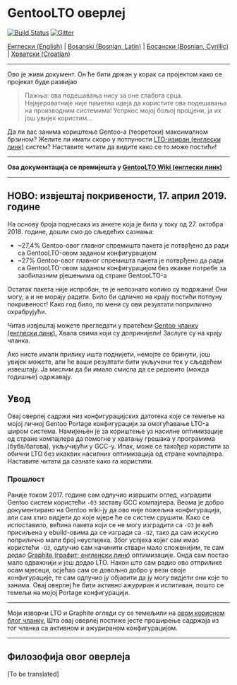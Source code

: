 # GentooLTO оверлеј

[![Build Status](https://travis-ci.org/InBetweenNames/gentooLTO.svg?branch=master)](https://travis-ci.org/InBetweenNames/gentooLTO)
[![Gitter](https://badges.gitter.im/gentooLTO/community.svg)](https://gitter.im/gentooLTO/community?utm_source=badge&utm_medium=badge&utm_campaign=pr-badge)

[Енглески (English)](/README.md) | [Bosanski (Bosnian, Latin)](/README_bs_Lat.md) | [Босански (Bosnian, Cyrillic)](/README_bs_Cyrl.md) | [Хрватски (Croatian)](/README_hr.md)

---

Ово је живи документ. Он ће бити држан у корак са пројектом како се пројекат буде развијао

> Пажња: ова подешавања нису за оне слабога срца. Највјероватније није паметна идеја да користите ова подешавања на производним системима! Успркос мојој бољој процјени, ја их још увијек користим...

Да ли вас занима кориштење Gentoo-а (теоретски) максималном брзином? Желите ли имати скоро у потпуности [LTO-изиран (енглески линк)](https://gcc.gnu.org/wiki/LinkTimeOptimization) систем? Наставите читати да видите како се то може постићи!

---

**Oва документација се премијешта у [GentooLTO Wiki (енглески линк)](https://github.com/InBetweenNames/gentooLTO/wiki)**

---

## НОВО: извјештај покривености, 17. април 2019. године

На основу броја поднесака из анкете која је била у току од 27. октобра 2018. године, дошли смо до сљедећих сазнања:

* ~27,4% Gentoo-овог главног спремишта пакета је потврђено да ради са GentooLTO-овом заданом конфигурацијом
* ~27% Gentoo-овог главног спремишта пакета је потврђено да ради са GentooLTO-овом заданом конфигурацијом без икакве потребе за заобилазним рјешењима од стране GentooLTO-а

Остатак пакета није испробан, те је непознато колико су подржани! Они могу, а и не морају радити. Било би одлично на крају постићи потпуну покривеност! Како год било, по мени су ови резултати поприлично охрабрујући.

Читав извјештај можете прегледати у пратећем [Gentoo чланку (енглески линк).](metadata/news/2019-04-17-results/2019-04-17-results.en.txt) Хвала свима који су допринијели! Заслуге су на крају чланка.

Ако нисте имали прилику ишта поднијети, немојте се бринути, још увијек можете, али ће ваши резултати бити укључени тек у сљедећем извештају. Ја мислим да би имало смисла да се редовито (можда годишње) одржавају.

## Увод

Овај оверлеј садржи низ конфигурацијских датотека које се темеље на мојој личној Gentoo Portage конфигурацији за омогућавање LTO-а широм система. Намијењен је за кориштење уз насилне оптимизације од стране компајлера да помогне у хватању грешака у програмима (буба/багова), укључијући у GCC-у. Ипак, може се такођер користити за обични LTO без икаквих насилних оптимизација од стране компајлера. Наставите читати да сазнате како га користити.

### Прошлост

Раније током 2017. године сам одлучио извршити оглед, изградити Gentoo систем користећи `-O3` заставу GCC компајлера. Веома је добро документирано на Gentoo wiki-ју да ово није пожељна конфигурација, али сам хтио видјети до које мјере ће се систем срушити. Како се испоставило, већина пакета који се не могу изградити са `-O3` је већ присиљена у ebuild-овима да се изгради са `-O2`, тако да сам искусио поприлично мали број неуспијеха. Због успјеха којег сам имао користећи `-O3`, одлучио сам начинити ствари мало сложенијим, те сам додао [Graphite (графит; енгленски линк)](https://gcc.gnu.org/wiki/Graphite) оптимизације. Онда сам постао мало одважнији и још додао LTO. Након што сам радио ово отприлике осам мјесеци, осјећао сам се довољно добро у вези своје конфигурације, те сам одлучио ју објавити да ју могу видјети они које то занима. Овај оверлеј ће бити активно ажуриран и испитиван, пошто се темељи на мојој Portage конфигурацији.

---

Моји изворни LTO и Graphite огледи су се темељили на [овом корисном блог чланку.](http://yuguangzhang.com/blog/enabling-gcc-graphite-and-lto-on-gentoo/) Шта овај оверлеј постиже јесте проширење садржаја из тог чланка са активном и ажурираном конфигурацијом.

---

## Филозофија овог оверлеја

[To be translated]
